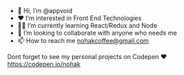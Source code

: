 - 👋 Hi, I’m @appvoid
- ❤ I’m interested in Front End Technologies
- 👨‍💻 I’m currently learning React/Redux and Node
- 💞️ I’m looking to collaborate with anyone who needs me
- 📫 How to reach me nohakcoffee@gmail.com

Dont forget to see my personal projects on Codepen ❤
https://codepen.io/nohak
